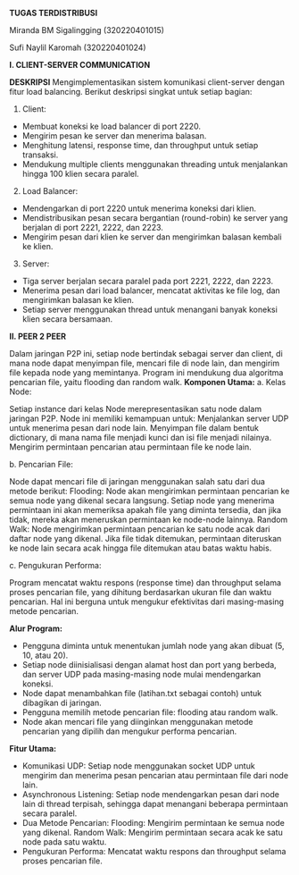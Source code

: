 **TUGAS TERDISTRIBUSI**

Miranda BM Sigalingging (320220401015)

Sufi Naylil Karomah (320220401024)

**I. CLIENT-SERVER COMMUNICATION**

**DESKRIPSI**
Mengimplementasikan sistem komunikasi client-server dengan fitur load balancing. Berikut deskripsi singkat untuk setiap bagian:

1. Client:
- Membuat koneksi ke load balancer di port 2220.
- Mengirim pesan ke server dan menerima balasan.
- Menghitung latensi, response time, dan throughput untuk setiap transaksi.
- Mendukung multiple clients menggunakan threading untuk menjalankan hingga 100 klien secara paralel.

2. Load Balancer:
- Mendengarkan di port 2220 untuk menerima koneksi dari klien.
- Mendistribusikan pesan secara bergantian (round-robin) ke server yang berjalan di port 2221, 2222, dan 2223.
- Mengirim pesan dari klien ke server dan mengirimkan balasan kembali ke klien.

3. Server:
- Tiga server berjalan secara paralel pada port 2221, 2222, dan 2223.
- Menerima pesan dari load balancer, mencatat aktivitas ke file log, dan mengirimkan balasan ke klien.
- Setiap server menggunakan thread untuk menangani banyak koneksi klien secara bersamaan.

**II. PEER 2 PEER**

Dalam jaringan P2P ini, setiap node bertindak sebagai server dan client, di mana node dapat menyimpan file, mencari file di node lain, dan mengirim file kepada node yang memintanya. Program ini mendukung dua algoritma pencarian file, yaitu flooding dan random walk.
**Komponen Utama:**
a. Kelas Node:

Setiap instance dari kelas Node merepresentasikan satu node dalam jaringan P2P. Node ini memiliki kemampuan untuk:
Menjalankan server UDP untuk menerima pesan dari node lain.
Menyimpan file dalam bentuk dictionary, di mana nama file menjadi kunci dan isi file menjadi nilainya.
Mengirim permintaan pencarian atau permintaan file ke node lain.

b. Pencarian File:

Node dapat mencari file di jaringan menggunakan salah satu dari dua metode berikut:
Flooding: Node akan mengirimkan permintaan pencarian ke semua node yang dikenal secara langsung. Setiap node yang menerima permintaan ini akan memeriksa apakah file yang diminta tersedia, dan jika tidak, mereka akan meneruskan permintaan ke node-node lainnya.
Random Walk: Node mengirimkan permintaan pencarian ke satu node acak dari daftar node yang dikenal. Jika file tidak ditemukan, permintaan diteruskan ke node lain secara acak hingga file ditemukan atau batas waktu habis.

c. Pengukuran Performa:

Program mencatat waktu respons (response time) dan throughput selama proses pencarian file, yang dihitung berdasarkan ukuran file dan waktu pencarian. Hal ini berguna untuk mengukur efektivitas dari masing-masing metode pencarian.

**Alur Program:**
- Pengguna diminta untuk menentukan jumlah node yang akan dibuat (5, 10, atau 20).
- Setiap node diinisialisasi dengan alamat host dan port yang berbeda, dan server UDP pada masing-masing node mulai mendengarkan koneksi.
- Node dapat menambahkan file (latihan.txt sebagai contoh) untuk dibagikan di jaringan.
- Pengguna memilih metode pencarian file: flooding atau random walk.
- Node akan mencari file yang diinginkan menggunakan metode pencarian yang dipilih dan mengukur performa pencarian.

**Fitur Utama:**
* Komunikasi UDP: Setiap node menggunakan socket UDP untuk mengirim dan menerima pesan pencarian atau permintaan file dari node lain.
* Asynchronous Listening: Setiap node mendengarkan pesan dari node lain di thread terpisah, sehingga dapat menangani beberapa permintaan secara paralel.
* Dua Metode Pencarian:
Flooding: Mengirim permintaan ke semua node yang dikenal.
Random Walk: Mengirim permintaan secara acak ke satu node pada satu waktu.
* Pengukuran Performa: Mencatat waktu respons dan throughput selama proses pencarian file.

